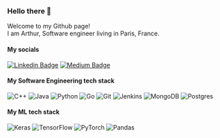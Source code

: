 ### Hello there 👋

<p>Welcome to my Github page! </br> I am Arthur, Software engineer living in Paris, France.</p>

#### My socials

[![Linkedin Badge](https://img.shields.io/badge/-Arthur_Arnoux-blue?style=flat-square&logo=Linkedin&logoColor=white&link=https://www.linkedin.com/in/arthur-arnoux/)](https://www.linkedin.com/in/arthur-arnoux/)
[![Medium Badge](https://img.shields.io/badge/-Medium_posts-black?style=flat-square&logo=Medium&logoColor=white&link=https://medium.com/@artux51)](https://medium.com/@artux51)

#### My Software Engineering tech stack
![C++](https://img.shields.io/badge/c++-%2300599C.svg?style=for-the-badge&logo=c%2B%2B&logoColor=white)
![Java](https://img.shields.io/badge/java-%23ED8B00.svg?style=for-the-badge&logo=java&logoColor=white)
![Python](https://img.shields.io/badge/python-3670A0?style=for-the-badge&logo=python&logoColor=white)
![Go](https://img.shields.io/badge/go-%2300ADD8.svg?style=for-the-badge&logo=go&logoColor=white)
![Git](https://img.shields.io/badge/git-%23F05033.svg?style=for-the-badge&logo=git&logoColor=white)
![Jenkins](https://img.shields.io/badge/jenkins-%232C5263.svg?style=for-the-badge&logo=jenkins&logoColor=white)
![MongoDB](https://img.shields.io/badge/MongoDB-%234ea94b.svg?style=for-the-badge&logo=mongodb&logoColor=white)
![Postgres](https://img.shields.io/badge/postgres-%23316192.svg?style=for-the-badge&logo=postgresql&logoColor=white)

<!--
<a><img src="https://raw.githubusercontent.com/devicons/devicon/master/icons/cplusplus/cplusplus-original.svg" alt="cplusplus" width="40" height="40"/></a>
<a><img src="https://cdn-icons-png.flaticon.com/512/226/226777.png" alt="cplusplus" width="40" height="40"/></a>
<a><img src="https://upload.wikimedia.org/wikipedia/commons/thumb/c/c3/Python-logo-notext.svg/1869px-Python-logo-notext.svg.png" alt="cplusplus" width="40" height="40"/></a>
<a><img src="https://seeklogo.com/images/G/go-logo-046185B647-seeklogo.com.png" alt="cplusplus" width="50" height="50"/></a>
<a><img src="https://git-scm.com/images/logos/downloads/Git-Icon-1788C.png" alt="cplusplus" width="50" height="50"/></a>
<a><img src="https://www.vectorlogo.zone/logos/jenkins/jenkins-icon.svg" alt="cplusplus" width="50" height="50"/></a>
<a><img src="https://servicenav.coservit.com/wp-content/uploads/2022/05/18-1.jpg" alt="cplusplus" width="50" height="50"/></a>
<a><img src="https://upload.wikimedia.org/wikipedia/commons/thumb/2/29/Postgresql_elephant.svg/1200px-Postgresql_elephant.svg.png" alt="cplusplus" width="50" height="50"/></a>
-->

  
#### My ML tech stack
![Keras](https://img.shields.io/badge/Keras-%23D00000.svg?style=for-the-badge&logo=Keras&logoColor=white)
![TensorFlow](https://img.shields.io/badge/TensorFlow-%23FF6F00.svg?style=for-the-badge&logo=TensorFlow&logoColor=white)
![PyTorch](https://img.shields.io/badge/PyTorch-%23EE4C2C.svg?style=for-the-badge&logo=PyTorch&logoColor=white)
![Pandas](https://img.shields.io/badge/pandas-%23150458.svg?style=for-the-badge&logo=pandas&logoColor=white)

<!--
**Arnouux/Arnouux** is a ✨ _special_ ✨ repository because its `README.md` (this file) appears on your GitHub profile.

Here are some ideas to get you started:

- 🔭 I’m currently working on ...
- 🌱 I’m currently learning ...
- 👯 I’m looking to collaborate on ...
- 🤔 I’m looking for help with ...
- 💬 Ask me about ...
- 📫 How to reach me: ...
- 😄 Pronouns: ...
- ⚡ Fun fact: ...
-->
